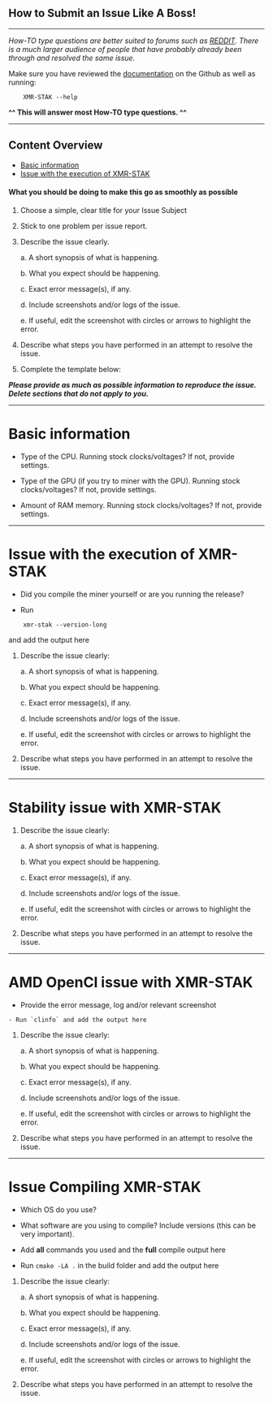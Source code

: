 ## How to Submit an Issue Like A Boss!
---
_How-TO type questions are better suited to forums such as [REDDIT](https://www.reddit.com/r/MoneroMining/new/).
There is a much larger audience of people that have probably
already been through and resolved the same issue._

Make sure you have reviewed the [documentation](https://github.com/fireice-uk/xmr-stak/tree/master/doc) on the Github as well as running:
```
	XMR-STAK --help
```
**^^ This will answer most How-TO type questions. ^^**

---
  
## Content Overview

* [Basic information](#basic-information)
* [Issue with the execution of XMR-STAK](#Issue-with-the-execution-of-XMR-STAK)
  
  
#### What you should be doing to make this go as smoothly as possible

1. Choose a simple, clear title for your Issue Subject
2. Stick to one problem per issue report.
3. Describe the issue clearly.

    a. A short synopsis of what is happening.
    
    b. What you expect should be happening.
    
    c. Exact error message(s), if any.

	d. Include screenshots and/or logs of the issue.
    
	e. If useful, edit the screenshot with circles or arrows to highlight the error.
    
7. Describe what steps you have performed in an attempt to resolve the issue.
8. Complete the template below:


_**Please provide as much as possible information to reproduce the issue. Delete sections that do not apply to you.**_

---
# Basic information 
  - Type of the CPU. Running stock clocks/voltages? If not, provide settings.  
  
  - Type of the GPU (if you try to miner with the GPU). Running stock clocks/voltages? If not, provide settings.  
  
  - Amount of RAM memory. Running stock clocks/voltages? If not, provide settings.  
 
--- 
  # Issue with the execution of XMR-STAK
 - Did you compile the miner yourself or are you running the release?  
   
   
 - Run  
 
```
    xmr-stak --version-long
```
and add the output here  
  
  
  
 1. Describe the issue clearly:
 
	a. A short synopsis of what is happening.
    
	b. What you expect should be happening.
    
	c. Exact error message(s), if any.
    
	d. Include screenshots and/or logs of the issue.
    
	e. If useful, edit the screenshot with circles or arrows to highlight the error.
        
 2. Describe what steps you have performed in an attempt to resolve the issue.

---
# Stability issue with XMR-STAK
 1. Describe the issue clearly:
 
	a. A short synopsis of what is happening.
    
	b. What you expect should be happening.
    
	c. Exact error message(s), if any.
    
	d. Include screenshots and/or logs of the issue.
    
	e. If useful, edit the screenshot with circles or arrows to highlight the error.
        
 2. Describe what steps you have performed in an attempt to resolve the issue.

---
# AMD OpenCl issue with XMR-STAK
 - Provide the error message, log and/or relevant screenshot
  ```
 - Run `clinfo` and add the output here
  ```


 1. Describe the issue clearly:
 
	a. A short synopsis of what is happening.
    
	b. What you expect should be happening.
    
	c. Exact error message(s), if any.
    
	d. Include screenshots and/or logs of the issue.
    
	e. If useful, edit the screenshot with circles or arrows to highlight the error.
        
 2. Describe what steps you have performed in an attempt to resolve the issue.

---
# Issue Compiling XMR-STAK
 - Which OS do you use?
 
 - What software are you using to compile? Include versions (this can be very important).
 
 - Add **all** commands you used and the **full** compile output here
 
 - Run `cmake -LA .` in the build folder and add the output here
 
 
 
 
 1. Describe the issue clearly:
 
	a. A short synopsis of what is happening.
    
	b. What you expect should be happening.
    
	c. Exact error message(s), if any.
    
	d. Include screenshots and/or logs of the issue.
    
	e. If useful, edit the screenshot with circles or arrows to highlight the error.
        
 2. Describe what steps you have performed in an attempt to resolve the issue.

